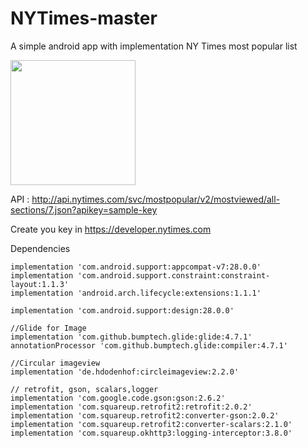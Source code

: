 # NYTimes-master
A simple android app with implementation NY Times most popular list 

<img src="https://lh3.googleusercontent.com/-2yXqGl5ZcsA/W79Btf7em3I/AAAAAAAACTw/ZT6MZlPcKEcmzzl5dTiB4EOuk3tck3dOQCL0BGAYYCw/h1280/3612084825895742145%253Faccount_id%253D33" width="200">


API : http://api.nytimes.com/svc/mostpopular/v2/mostviewed/all-sections/7.json?apikey=sample-key

Create you key in https://developer.nytimes.com



Dependencies

    implementation 'com.android.support:appcompat-v7:28.0.0'
    implementation 'com.android.support.constraint:constraint-layout:1.1.3'
    implementation 'android.arch.lifecycle:extensions:1.1.1'

    implementation 'com.android.support:design:28.0.0'

    //Glide for Image
    implementation 'com.github.bumptech.glide:glide:4.7.1'
    annotationProcessor 'com.github.bumptech.glide:compiler:4.7.1'
    
    //Circular imageview
    implementation 'de.hdodenhof:circleimageview:2.2.0'

    // retrofit, gson, scalars,logger
    implementation 'com.google.code.gson:gson:2.6.2'
    implementation 'com.squareup.retrofit2:retrofit:2.0.2'
    implementation 'com.squareup.retrofit2:converter-gson:2.0.2'
    implementation 'com.squareup.retrofit2:converter-scalars:2.1.0'
    implementation 'com.squareup.okhttp3:logging-interceptor:3.8.0'
